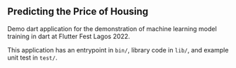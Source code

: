 ## Predicting the Price of Housing

Demo dart application for the demonstration of machine learning model training in dart at Flutter Fest Lagos 2022.

This application has an entrypoint in `bin/`, library code in `lib/`, and example unit test in `test/`.